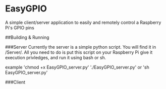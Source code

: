 # EasyGPIO
A simple client/server application to easily and remotely control a Raspberry Pi's GPIO pins

##Building & Running

###Server
Currently the server is a simple python script. You will find it in /Server/.  All you need to do is put this script on your Raspberry Pi give it execution privledges, and run it using bash or sh.

example
'chmod +x EasyGPIO_server.py'
'./EasyGPIO_server.py' or 'sh EasyGPIO_server.py'

###Client
